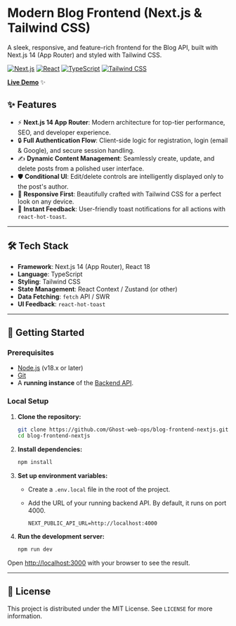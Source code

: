 # Modern Blog Frontend (Next.js & Tailwind CSS)

A sleek, responsive, and feature-rich frontend for the Blog API, built with Next.js 14 (App Router) and styled with Tailwind CSS.

[![Next.js](https://img.shields.io/badge/next.js-000000?style=for-the-badge&logo=next.js&logoColor=white)](https://nextjs.org/)
[![React](https://img.shields.io/badge/react-%2320232a.svg?style=for-the-badge&logo=react&logoColor=%2361DAFB)](https://react.dev/)
[![TypeScript](https://img.shields.io/badge/typescript-%23007ACC.svg?style=for-the-badge&logo=typescript&logoColor=white)](https://www.typescriptlang.org/)
[![Tailwind CSS](https://img.shields.io/badge/tailwind-%23151515.svg?style=for-the-badge&logo=tailwindcss&logoColor=white)](https://tailwindcss.com/)

[**Live Demo**](https://your-vercel-deployment-link.vercel.app) ✨

## ✨ Features

- ⚡️ **Next.js 14 App Router**: Modern architecture for top-tier performance, SEO, and developer experience.
- 🔒 **Full Authentication Flow**: Client-side logic for registration, login (email & Google), and secure session handling.
- ✍️ **Dynamic Content Management**: Seamlessly create, update, and delete posts from a polished user interface.
- 🛡️ **Conditional UI**: Edit/delete controls are intelligently displayed only to the post's author.
- 📱 **Responsive First**: Beautifully crafted with Tailwind CSS for a perfect look on any device.
- 🔔 **Instant Feedback**: User-friendly toast notifications for all actions with `react-hot-toast`.

---

## 🛠️ Tech Stack

- **Framework**: Next.js 14 (App Router), React 18
- **Language**: TypeScript
- **Styling**: Tailwind CSS
- **State Management**: React Context / Zustand (or other)
- **Data Fetching**: `fetch` API / SWR
- **UI Feedback**: `react-hot-toast`

---

## 🚀 Getting Started

### Prerequisites

- [Node.js](https://nodejs.org/) (v18.x or later)
- [Git](https://git-scm.com/)
- A **running instance** of the [Backend API](https://github.com/Ghost-web-ops/blog-api-nodejs).

### Local Setup

1. **Clone the repository:**

    ```bash
    git clone https://github.com/Ghost-web-ops/blog-frontend-nextjs.git
    cd blog-frontend-nextjs
    ```

2. **Install dependencies:**

    ```bash
    npm install
    ```

3. **Set up environment variables:**
    - Create a `.env.local` file in the root of the project.
    - Add the URL of your running backend API. By default, it runs on port 4000.

        ```env
        NEXT_PUBLIC_API_URL=http://localhost:4000
        ```

4. **Run the development server:**

    ```bash
    npm run dev
    ```

Open [http://localhost:3000](http://localhost:3000) with your browser to see the result.

---

## 📄 License

This project is distributed under the MIT License. See `LICENSE` for more information.
